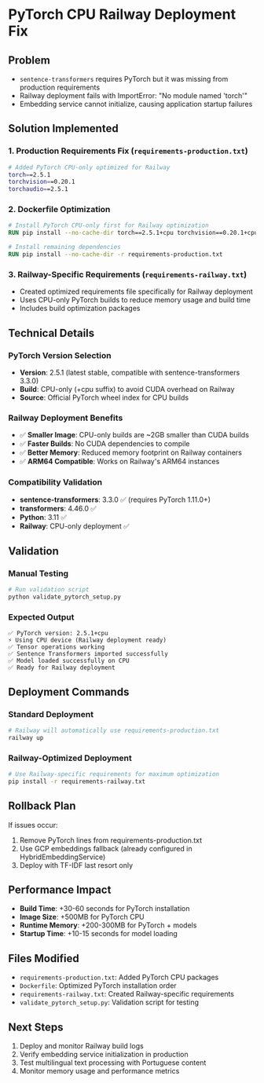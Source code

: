 # PyTorch CPU Railway Deployment Fix

## Problem
- `sentence-transformers` requires PyTorch but it was missing from production requirements
- Railway deployment fails with ImportError: "No module named 'torch'"
- Embedding service cannot initialize, causing application startup failures

## Solution Implemented

### 1. Production Requirements Fix (`requirements-production.txt`)
```bash
# Added PyTorch CPU-only optimized for Railway
torch==2.5.1
torchvision==0.20.1  
torchaudio==2.5.1
```

### 2. Dockerfile Optimization
```dockerfile
# Install PyTorch CPU-only first for Railway optimization
RUN pip install --no-cache-dir torch==2.5.1+cpu torchvision==0.20.1+cpu torchaudio==2.5.1+cpu --index-url https://download.pytorch.org/whl/cpu

# Install remaining dependencies
RUN pip install --no-cache-dir -r requirements-production.txt
```

### 3. Railway-Specific Requirements (`requirements-railway.txt`)
- Created optimized requirements file specifically for Railway deployment
- Uses CPU-only PyTorch builds to reduce memory usage and build time
- Includes build optimization packages

## Technical Details

### PyTorch Version Selection
- **Version**: 2.5.1 (latest stable, compatible with sentence-transformers 3.3.0)
- **Build**: CPU-only (+cpu suffix) to avoid CUDA overhead on Railway
- **Source**: Official PyTorch wheel index for CPU builds

### Railway Deployment Benefits
- ✅ **Smaller Image**: CPU-only builds are ~2GB smaller than CUDA builds
- ✅ **Faster Builds**: No CUDA dependencies to compile
- ✅ **Better Memory**: Reduced memory footprint on Railway containers
- ✅ **ARM64 Compatible**: Works on Railway's ARM64 instances

### Compatibility Validation
- **sentence-transformers**: 3.3.0 ✅ (requires PyTorch 1.11.0+)
- **transformers**: 4.46.0 ✅ 
- **Python**: 3.11 ✅
- **Railway**: CPU-only deployment ✅

## Validation

### Manual Testing
```bash
# Run validation script
python validate_pytorch_setup.py
```

### Expected Output
```
✅ PyTorch version: 2.5.1+cpu
⚡ Using CPU device (Railway deployment ready) 
✅ Tensor operations working
✅ Sentence Transformers imported successfully
✅ Model loaded successfully on CPU
✅ Ready for Railway deployment
```

## Deployment Commands

### Standard Deployment
```bash
# Railway will automatically use requirements-production.txt
railway up
```

### Railway-Optimized Deployment
```bash
# Use Railway-specific requirements for maximum optimization
pip install -r requirements-railway.txt
```

## Rollback Plan
If issues occur:
1. Remove PyTorch lines from requirements-production.txt
2. Use GCP embeddings fallback (already configured in HybridEmbeddingService)
3. Deploy with TF-IDF last resort only

## Performance Impact
- **Build Time**: +30-60 seconds for PyTorch installation
- **Image Size**: +500MB for PyTorch CPU
- **Runtime Memory**: +200-300MB for PyTorch + models
- **Startup Time**: +10-15 seconds for model loading

## Files Modified
- `requirements-production.txt`: Added PyTorch CPU packages
- `Dockerfile`: Optimized PyTorch installation order
- `requirements-railway.txt`: Created Railway-specific requirements
- `validate_pytorch_setup.py`: Validation script for testing

## Next Steps
1. Deploy and monitor Railway build logs
2. Verify embedding service initialization in production
3. Test multilingual text processing with Portuguese content
4. Monitor memory usage and performance metrics